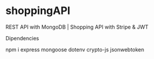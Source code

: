 # shoppingAPI

REST API with MongoDB | Shopping API with Stripe &amp; JWT

Dipendencies

npm i express mongoose dotenv crypto-js jsonwebtoken
